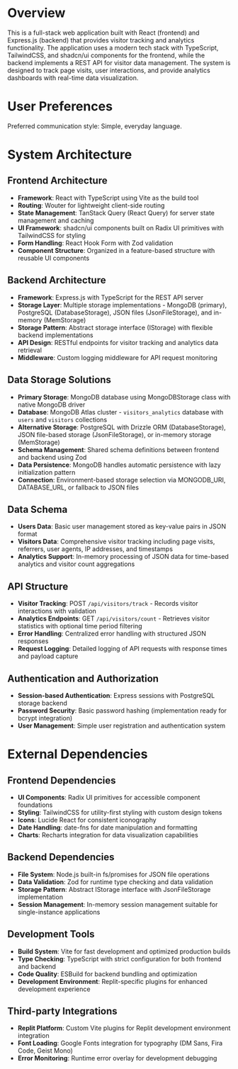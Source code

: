 # Overview

This is a full-stack web application built with React (frontend) and Express.js (backend) that provides visitor tracking and analytics functionality. The application uses a modern tech stack with TypeScript, TailwindCSS, and shadcn/ui components for the frontend, while the backend implements a REST API for visitor data management. The system is designed to track page visits, user interactions, and provide analytics dashboards with real-time data visualization.

# User Preferences

Preferred communication style: Simple, everyday language.

# System Architecture

## Frontend Architecture
- **Framework**: React with TypeScript using Vite as the build tool
- **Routing**: Wouter for lightweight client-side routing
- **State Management**: TanStack Query (React Query) for server state management and caching
- **UI Framework**: shadcn/ui components built on Radix UI primitives with TailwindCSS for styling
- **Form Handling**: React Hook Form with Zod validation
- **Component Structure**: Organized in a feature-based structure with reusable UI components

## Backend Architecture
- **Framework**: Express.js with TypeScript for the REST API server
- **Storage Layer**: Multiple storage implementations - MongoDB (primary), PostgreSQL (DatabaseStorage), JSON files (JsonFileStorage), and in-memory (MemStorage)
- **Storage Pattern**: Abstract storage interface (IStorage) with flexible backend implementations
- **API Design**: RESTful endpoints for visitor tracking and analytics data retrieval
- **Middleware**: Custom logging middleware for API request monitoring

## Data Storage Solutions
- **Primary Storage**: MongoDB database using MongoDBStorage class with native MongoDB driver
- **Database**: MongoDB Atlas cluster - `visitors_analytics` database with `users` and `visitors` collections
- **Alternative Storage**: PostgreSQL with Drizzle ORM (DatabaseStorage), JSON file-based storage (JsonFileStorage), or in-memory storage (MemStorage)
- **Schema Management**: Shared schema definitions between frontend and backend using Zod
- **Data Persistence**: MongoDB handles automatic persistence with lazy initialization pattern
- **Connection**: Environment-based storage selection via MONGODB_URI, DATABASE_URL, or fallback to JSON files

## Data Schema
- **Users Data**: Basic user management stored as key-value pairs in JSON format
- **Visitors Data**: Comprehensive visitor tracking including page visits, referrers, user agents, IP addresses, and timestamps
- **Analytics Support**: In-memory processing of JSON data for time-based analytics and visitor count aggregations

## API Structure
- **Visitor Tracking**: POST `/api/visitors/track` - Records visitor interactions with validation
- **Analytics Endpoints**: GET `/api/visitors/count` - Retrieves visitor statistics with optional time period filtering
- **Error Handling**: Centralized error handling with structured JSON responses
- **Request Logging**: Detailed logging of API requests with response times and payload capture

## Authentication and Authorization
- **Session-based Authentication**: Express sessions with PostgreSQL storage backend
- **Password Security**: Basic password hashing (implementation ready for bcrypt integration)
- **User Management**: Simple user registration and authentication system

# External Dependencies

## Frontend Dependencies
- **UI Components**: Radix UI primitives for accessible component foundations
- **Styling**: TailwindCSS for utility-first styling with custom design tokens
- **Icons**: Lucide React for consistent iconography
- **Date Handling**: date-fns for date manipulation and formatting
- **Charts**: Recharts integration for data visualization capabilities

## Backend Dependencies
- **File System**: Node.js built-in fs/promises for JSON file operations
- **Data Validation**: Zod for runtime type checking and data validation
- **Storage Pattern**: Abstract IStorage interface with JsonFileStorage implementation
- **Session Management**: In-memory session management suitable for single-instance applications

## Development Tools
- **Build System**: Vite for fast development and optimized production builds
- **Type Checking**: TypeScript with strict configuration for both frontend and backend
- **Code Quality**: ESBuild for backend bundling and optimization
- **Development Environment**: Replit-specific plugins for enhanced development experience

## Third-party Integrations
- **Replit Platform**: Custom Vite plugins for Replit development environment integration
- **Font Loading**: Google Fonts integration for typography (DM Sans, Fira Code, Geist Mono)
- **Error Monitoring**: Runtime error overlay for development debugging